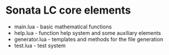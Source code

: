 # Sonata LC core elements

* main.lua - basic mathematical functions
* help.lua - function help system and some auxiliary elements
* generator.lua - templates and methods for the file generation
* test.lua - test system